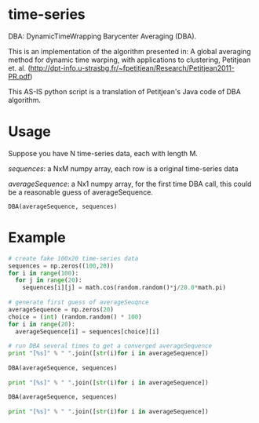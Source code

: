 time-series
===========

DBA: DynamicTimeWrapping Barycenter Averaging (DBA). 

This is an implementation of the algorithm presented in:
A global averaging method for dynamic time warping, with applications to clustering, Petitjean et. al.
(http://dpt-info.u-strasbg.fr/~fpetitjean/Research/Petitjean2011-PR.pdf)

This AS-IS python script is a translation of Petitjean's Java code of DBA algorithm.

Usage
=====
Suppose you have N time-series data, each with length M.

_sequences_: a NxM numpy array, each row is a original time-series data

_averageSequence_: a Nx1 numpy array, for the first time DBA call, this could be a reasonable guess of averageSequence.
```
DBA(averageSequence, sequences)
```

Example
=======
```python
# create fake 100x20 time-series data
sequences = np.zeros((100,20))
for i in range(100):
  for j in range(20):
    sequences[i][j] = math.cos(random.random()*j/20.0*math.pi)
            
# generate first guess of averageSeuqnce
averageSequence = np.zeros(20)
choice = (int) (random.random() * 100)
for i in range(20):
  averageSequence[i] = sequences[choice][i]
       
# run DBA several times to get a converged averageSequence
print "[%s]" % " ".join([str(i)for i in averageSequence]) 
    
DBA(averageSequence, sequences)
    
print "[%s]" % " ".join([str(i)for i in averageSequence]) 
    
DBA(averageSequence, sequences)
    
print "[%s]" % " ".join([str(i)for i in averageSequence]) 
```

